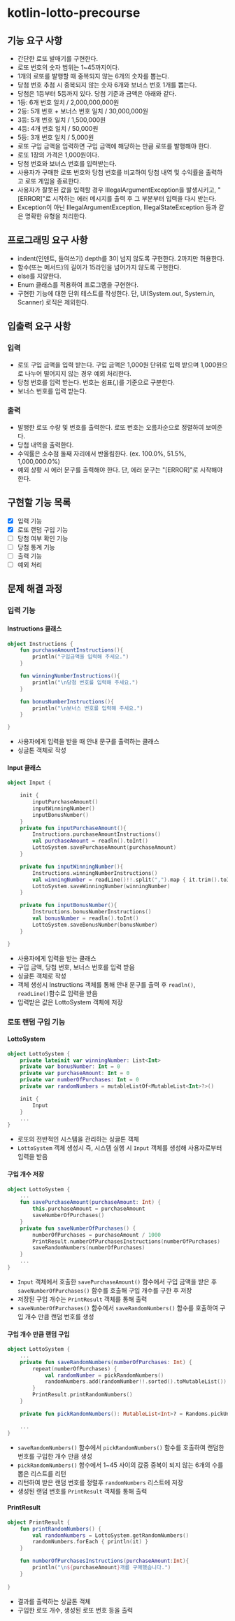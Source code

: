 # kotlin-lotto-precourse

## 기능 요구 사항

- 간단한 로또 발매기를 구현한다.
- 로또 번호의 숫자 범위는 1~45까지이다.
- 1개의 로또를 발행할 때 중복되지 않는 6개의 숫자를 뽑는다.
- 당첨 번호 추첨 시 중복되지 않는 숫자 6개와 보너스 번호 1개를 뽑는다.
- 당첨은 1등부터 5등까지 있다. 당첨 기준과 금액은 아래와 같다.
- 1등: 6개 번호 일치 / 2,000,000,000원
- 2등: 5개 번호 + 보너스 번호 일치 / 30,000,000원
- 3등: 5개 번호 일치 / 1,500,000원
- 4등: 4개 번호 일치 / 50,000원
- 5등: 3개 번호 일치 / 5,000원
- 로또 구입 금액을 입력하면 구입 금액에 해당하는 만큼 로또를 발행해야 한다.
- 로또 1장의 가격은 1,000원이다.
- 당첨 번호와 보너스 번호를 입력받는다.
- 사용자가 구매한 로또 번호와 당첨 번호를 비교하여 당첨 내역 및 수익률을 출력하고 로또 게임을 종료한다.
- 사용자가 잘못된 값을 입력할 경우 IllegalArgumentException을 발생시키고, "[ERROR]"로 시작하는 에러 메시지를 출력 후 그 부분부터 입력을 다시 받는다.
- Exception이 아닌 IllegalArgumentException, IllegalStateException 등과 같은 명확한 유형을 처리한다.

## 프로그래밍 요구 사항

- indent(인덴트, 들여쓰기) depth를 3이 넘지 않도록 구현한다. 2까지만 허용한다.
- 함수(또는 메서드)의 길이가 15라인을 넘어가지 않도록 구현한다.
- else를 지양한다.
- Enum 클래스를 적용하여 프로그램을 구현한다.
- 구현한 기능에 대한 단위 테스트를 작성한다. 단, UI(System.out, System.in, Scanner) 로직은 제외한다.

## 입출력 요구 사항

### 입력

- 로또 구입 금액을 입력 받는다. 구입 금액은 1,000원 단위로 입력 받으며 1,000원으로 나누어 떨어지지 않는 경우 예외 처리한다.
- 당첨 번호를 입력 받는다. 번호는 쉼표(,)를 기준으로 구분한다.
- 보너스 번호를 입력 받는다.

### 출력

- 발행한 로또 수량 및 번호를 출력한다. 로또 번호는 오름차순으로 정렬하여 보여준다.
- 당첨 내역을 출력한다.
- 수익률은 소수점 둘째 자리에서 반올림한다. (ex. 100.0%, 51.5%, 1,000,000.0%)
- 예외 상황 시 에러 문구를 출력해야 한다. 단, 에러 문구는 "[ERROR]"로 시작해야 한다.

## 구현할 기능 목록

- [x] 입력 기능
- [x] 로또 랜덤 구입 기능
- [ ] 당첨 여부 확인 기능
- [ ] 당첨 통계 기능
- [ ] 출력 기능
- [ ] 예외 처리

## 문제 해결 과정

### 입력 기능

#### Instructions 클래스

```kotlin
object Instructions {
    fun purchaseAmountInstructions(){
        println("구입금액을 입력해 주세요.")
    }

    fun winningNumberInstructions(){
        println("\n당첨 번호를 입력해 주세요.")
    }

    fun bonusNumberInstructions(){
        println("\n보너스 번호를 입력해 주세요.")
    }

}
```
- 사용자에게 입력을 받을 때 안내 문구를 출력하는 클래스
- 싱글톤 객체로 작성

#### Input 클래스

```kotlin
object Input {

    init {
        inputPurchaseAmount()
        inputWinningNumber()
        inputBonusNumber()
    }
    private fun inputPurchaseAmount(){
        Instructions.purchaseAmountInstructions()
        val purchaseAmount = readln().toInt()
        LottoSystem.savePurchaseAmount(purchaseAmount)
    }

    private fun inputWinningNumber(){
        Instructions.winningNumberInstructions()
        val winningNumber = readLine()!!.split(",").map { it.trim().toInt() }
        LottoSystem.saveWinningNumber(winningNumber)
    }

    private fun inputBonusNumber(){
        Instructions.bonusNumberInstructions()
        val bonusNumber = readln().toInt()
        LottoSystem.saveBonusNumber(bonusNumber)
    }

}
```

- 사용자에게 입력을 받는 클래스
- 구입 금액, 당첨 번호, 보너스 번호를 입력 받음
- 싱글톤 객체로 작성
- 객체 생성시 Instructions 객체를 통해 안내 문구를 출력 후 `readln()`, `readLine()`함수로 입력을 받음
- 입력받은 값은 LottoSystem 객체에 저장

### 로또 랜덤 구입 기능

#### LottoSystem

```kotlin
object LottoSystem {
    private lateinit var winningNumber: List<Int>
    private var bonusNumber: Int = 0
    private var purchaseAmount: Int = 0
    private var numberOfPurchases: Int = 0
    private var randomNumbers = mutableListOf<MutableList<Int>?>()

    init {
        Input
    }
    ...
}
```
- 로또의 전반적인 시스템을 관리하는 싱글톤 객체
- `LottoSystem` 객체 생성시 즉, 시스템 실행 시 `Input` 객체를 생성해 사용자로부터 입력을 받음

#### 구입 개수 저장

```kotlin
object LottoSystem {
    ...
    fun savePurchaseAmount(purchaseAmount: Int) {
        this.purchaseAmount = purchaseAmount
        saveNumberOfPurchases()
    }
    private fun saveNumberOfPurchases() {
        numberOfPurchases = purchaseAmount / 1000
        PrintResult.numberOfPurchasesInstructions(numberOfPurchases)
        saveRandomNumbers(numberOfPurchases)
    }
    ...
}
```
- `Input` 객체에서 호출한 `savePurchaseAmount()` 함수에서 구입 금액을 받은 후 `saveNumberOfPurchases()` 함수를 호출해 구입 개수를 구한 후 저장
- 저장된 구입 개수는 `PrintResult` 객체를 통해 출력
- `saveNumberOfPurchases()` 함수에서 `saveRandomNumbers()` 함수를 호출하여 구입 개수 만큼 랜덤 번호를 생성


#### 구입 개수 만큼 랜덤 구입

```kotlin
object LottoSystem {
    ...
    private fun saveRandomNumbers(numberOfPurchases: Int) {
        repeat(numberOfPurchases) {
            val randomNumber = pickRandomNumbers()
            randomNumbers.add(randomNumber!!.sorted().toMutableList())
        }
        PrintResult.printRandomNumbers()
    }

    private fun pickRandomNumbers(): MutableList<Int>? = Randoms.pickUniqueNumbersInRange(1, 45, 6)

    ...
}
```
- `saveRandomNumbers()` 함수에서 `pickRandomNumbers()` 함수를 호출하여 랜덤한 번호를 구입한 개수 만큼 생성
- `pickRandomNumbers()` 함수에서 1~45 사이의 값중 중복이 되지 않는 6개의 수를 뽑은 리스트를 리턴
- 리턴하여 받은 랜덤 번호를 정렬후 `randomNumbers` 리스트에 저장
- 생성된 랜덤 번호를 `PrintResult` 객체를 통해 출력

#### PrintResult

```kotlin
object PrintResult {
    fun printRandomNumbers() {
        val randomNumbers = LottoSystem.getRandomNumbers()
        randomNumbers.forEach { println(it) }
    }

    fun numberOfPurchasesInstructions(purchaseAmount:Int){
        println("\n${purchaseAmount}개를 구매했습니다.")
    }
    
}
```
- 결과를 출력하는 싱글톤 객체
- 구입한 로또 개수, 생성된 로또 번호 등을 출력
